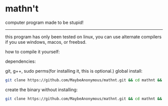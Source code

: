 # mathn't
computer program made to be stupid!

---

this program has only been tested on linux, you can use alternate compilers if you use windows, macos, or freebsd.

how to compile it yourself:

dependencies:

git, g++, sudo perms(for installing it, this is optional.)
global install:
```sh
git clone https://github.com/MaybeAnonymous/mathnt.git && cd mathnt && g++ -o mathnt mathnt.cpp && sudo cp mathnt /usr/bin
```
create the binary without installing:
```sh
git clone https://github.com/MaybeAnonymous/mathnt.git && cd mathnt && g++ -o mathnt mathnt.cpp
```
